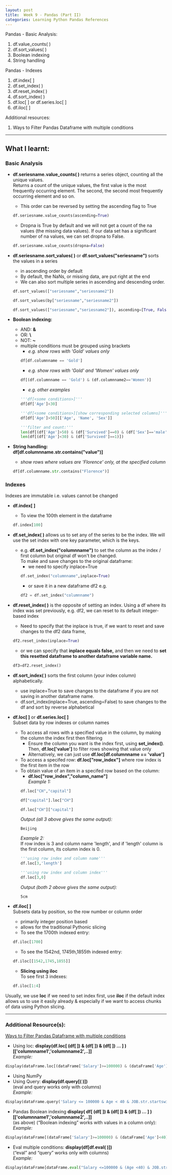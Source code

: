 ```yaml
---
layout: post
title:  Week 9 - Pandas (Part II)
categories: Learning Python Pandas References
---
```


Pandas - Basic Analysis:  
1. df.value_counts( )
2. df.sort_values( )
3. Boolean indexing
4. String handling

Pandas - Indexes  
1. df.index[ ]
2. df.set_index( )
3. df.reset_index( )
4. df.sort_index( )
5. df.loc[ ] or df.series.loc[ ]
6. df.iloc[ ]

Additional resources:  
1. Ways to Filter Pandas Dataframe with multiple conditions

---

## What I learnt:  

### Basic Analysis  

- **df.seriesname.value_counts( )** returns a series object, counting all the unique values.  
Returns a count of the unique values, the first value is the most frequently occurring element. The second, the second most frequently occurring element and so on. 
    - This order can be reversed by setting the ascending flag to True  
    ```python
    df.seriesname.value_counts(ascending=True)
    ```  
    - Dropna is True by default and we will not get a count of the na values (the missing data values). If our data set has a significant number of na values, we can set dropna to False.  
    ```python
    df.seriesname.value_counts(dropna=False)
    ```  

- **df.seriesname.sort_values( )** or **df.sort_values("seriesname")** sorts the values in a series
    - in ascending order by default
    - By default, the NaNs, or missing data, are put right at the end
    - We can also sort multiple series in ascending and descending order.  
    ```python
    df.sort_values(["seriesname","seriesname2"])
    ```  
    ```python
    df.sort_values(by["seriesname","seriesname2"])
    ```  
    ```python
    df.sort_values(["seriesname","seriesname2"]), ascending=[True, False])
    ```   

- **Boolean indexing:** 
    - AND: **&** 
    - OR: **\\** 
    - NOT: **~**
    - multiple conditions must be grouped using brackets
        - *e.g. show rows with 'Gold' values only*  
        ```python
        df[df.columnname == 'Gold']
        ```  
        - *e.g. show rows with 'Gold' and 'Women' values only*  
        ```python
        df[(df.columnname == 'Gold') & (df.columnname2=='Women')]
        ```  
        - *e.g. other examples*  
        ```python
        '''df[<some conditions>]'''
        df[df['Age']<30]
        ```
        ```python
        '''df[<some conditions>][show corresponding selected columns]'''
        df[df['Age']>50][['Age', 'Name', 'Sex']]
        ```
        ```python
        '''filter and count:'''
        len(df[(df['Age']>50) & (df['Survived']==0) & (df['Sex']=='male')])
        len(df[(df['Age']<30) & (df['Survived']==1)])
        ```

- **String handling:**  
**df[df.columnname.str.contains("value")]**
    - *show rows where values are 'Florence' only, at the specified column*  
    ```python
    df[df.columnname.str.contains("Florence")]
    ```

### Indexes  

Indexes are immutable i.e. values cannot be changed

- **df.index[ ]** 
    - To view the 100th element in the dataframe  
    ```python
    df.index[100] 
    ```

- **df.set_index( )** allows us to set any of the series to be the index. We will use the set index with one key parameter, which is the keys.  
    - e.g. **df.set_index("columnname")** to set the column as the index / first column but original df won't be changed.  
    To make and save changes to the original dataframe:  
        - we need to specify inplace=True  
        ```python
        df.set_index("columnname",inplace=True)
        ```  
        - or save it in a new dataframe df2 e.g.  
        ```python
        df2 = df.set_index("columnname")
        ```  

- **df.reset_index( )** is the opposite of setting an index. Using a df where its index was set previously, e.g. df2, we can reset to its default integer-based index
    - Need to specify that the inplace is true, if we want to reset and save changes to the df2 data frame,  
    ```python
    df2.reset_index(inplace=True)
    ```  
    - or we can specify that **inplace equals false,** and then we need to **set this resetted dataframe to another dataframe variable name.**  
    ```python
    df3=df2.reset_index()
    ```  

- **df.sort_index( )** sorts the first column (your index column) alphabetically. 
    - use inplace=True to save changes to the dataframe if you are not saving in another dataframe name.
    - df.sort_index(inplace=True, ascending=False) to save changes to the df and sort by reverse alphabetical  

- **df.loc[ ]** or **df.series.loc[ ]**  
Subset data by row indexes or column names  
    - To access all rows with a specified value in the column, by making the column the index first then filtering
        - Ensure the column you want is the index first, using **set_index()**.  
        Then, **df.loc['value']** to filter rows showing that value only
        - Alternatively, we can just use **df.loc[df.columnname == 'value']** 
    - To access a specifed row: **df.loc["row_index"]** where row index is the first item in the row
    - To obtain value of an item in a specifed row based on the column:  
        - **df.loc["row_index","column_name"]**  
        *Example 1:*  
        ```python
        df.loc["CH","capital"]
        ```  
        ```python
        df["capital"].loc["CH"]
        ```  
        ```python
        df.loc["CH"]["capital"]
        ```  
        _Output (all 3 above gives the same output):_
        ```
        Beijing  
        ```  
        *Example 2:*  
        If row index is 3 and column name 'length', and if 'length' column is the first column, its column index is 0. 
        ```python
        '''using row index and column name'''
        df.loc[3,'length']
        ```  
        ```python
        '''using row index and column index'''
        df.loc[3,0]
        ```  
        _Output (both 2 above gives the same output):_
        ```
        5cm 
        ```  

- **df.iloc[ ]**  
Subsets data by position, so the row number or column order  
    - primarily integer position based
    - allows for the traditional Pythonic slicing
    - To see the 1700th indexed entry:  
    ```python
    df.iloc[1700]
    ```
    - To see the 1542nd, 1745th,1855th indexed entry:  
    ```python
    df.iloc[[1542,1745,1855]]
    ```
    - **Slicing using iloc**  
    To see first 3 indexes:  
    ```python
    df.iloc[1:4]
    ```

Usually, we use **loc** if we need to set index first, use **iloc** if the default index allows us to use it easily already & especially if we want to access chunks of data using Python slicing.  

---

### Additional Resource(s):

[Ways to Filter Pandas Dataframe with multiple conditions](https://www.geeksforgeeks.org/filter-pandas-dataframe-with-multiple-conditions/)
- Using loc: **display(df.loc[ (df[ ]) & (df[ ]) & (df[ ]) ... ] ) [\['columnname1','columnname2',..]]**  
*Example:*  
```python 
display(dataFrame.loc[(dataFrame['Salary']>=100000) & (dataFrame['Age']< 40) & (dataFrame['JOB'].str.startswith('D')), ['Name','JOB']])
```  
- Using NumPy  
- Using Query: **display(df.query[( )])**  
 (eval and query works only with columns)  
*Example:*  
```python 
display(dataFrame.query('Salary <= 100000 & Age < 40 & JOB.str.startswith("C").values'))
```  
- Pandas Boolean indexing **display( df[ (df[ ]) & (df[ ]) & (df[ ]) ... ] ) [\['columnname1','columnname2',..]]**  
(as above) (“Boolean indexing” works with values in a column only):  
*Example:*  
```python
display(dataFrame[(dataFrame['Salary']>=100000) & (dataFrame['Age']<40) & dataFrame['JOB'].str.startswith('P')][['Name','Age','Salary']])
```  
- Eval multiple conditions: **display(df[df.eval( )])**  
(“eval” and “query” works only with columns)  
*Example:*  
```python
display(dataFrame[dataFrame.eval("Salary <=100000 & (Age <40) & JOB.str.startswith('A').values")])
```
